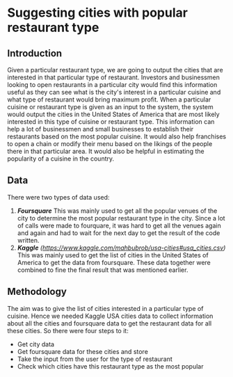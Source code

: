 # **Suggesting cities with popular restaurant type**
## Introduction
Given a particular restaurant type, we are going to output the cities that are interested in that particular type of restaurant.
Investors and businessmen looking to open restaurants in a particular city would find this information useful as they can see what is the city's interest in a particular cuisine and what type of restaurant would bring maximum profit.
When a particular cuisine or restaurant type is given as an input to the system, the system would output the cities in the United States of America that are most likely interested in this type of cuisine or restaurant type.
This information can help a lot of businessmen and small businesses to establish their restaurants based on the most popular cuisine. It would also help franchises to open a chain or modify their menu based on the likings of the people there in that particular area. It would also be helpful in estimating the popularity of a cuisine in the country.

## Data
There were two types of data used:
1. ***Foursquare***
  This was mainly used to get all the popular venues of the city to determine the most popular restaurant type in the city. Since a lot of calls were made to fourquare, it was hard to get all the venues again and again and had to wait for the next day to get the result of the  code written.
2. ***Kaggle***
  _(https://www.kaggle.com/mahbubrob/usa-cities#usa_cities.csv)_
  This was mainly used to get the list of cities in the United States of America to get the data from foursquare.
These data together were combined to fine the final result that was mentioned earlier.

## Methodology
The aim was to give the list of cities interested in a particular type of cuisine. Hence we needed Kaggle USA cities data to collect information about all the cities and foursquare data to get the restaurant data for all these cities.
So there were four steps to it:
- Get city data
- Get foursquare data for these cities and store
- Take the input from the user for the type of restaurant
- Check which cities have this restaurant type as the most popular
